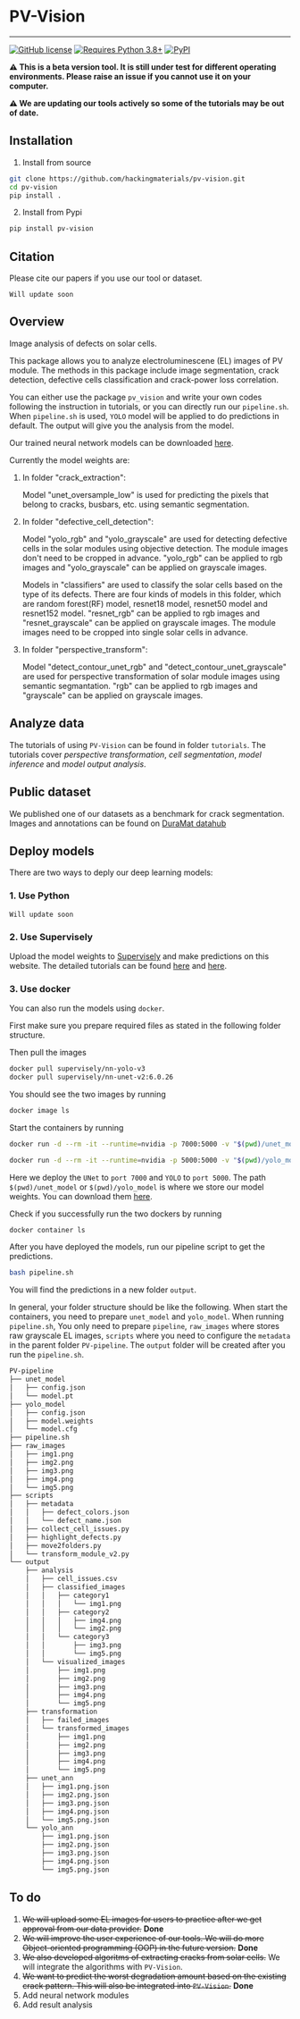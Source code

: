 # PV-Vision

---
[![GitHub license](https://img.shields.io/github/license/hackingmaterials/pv-vision)](https://github.com/hackingmaterials/pv-vision/blob/main/LICENSE)
[![Requires Python 3.8+](https://img.shields.io/badge/Python-3.8+-blue.svg?label=Requires%20Python)](https://python.org/downloads)
[![PyPI](https://img.shields.io/pypi/v/pv-vision)](https://pypi.org/project/pv-vision/)

**:warning: This is a beta version tool. It is still under test for different operating environments. Please raise an issue if you cannot use it on your computer.**

**:warning: We are updating our tools actively so some of the tutorials may be out of date.**

## Installation
1. Install from source
```bash
git clone https://github.com/hackingmaterials/pv-vision.git
cd pv-vision
pip install .
```
2. Install from Pypi
```bash
pip install pv-vision
```
## Citation
Please cite our papers if you use our tool or dataset.
```
Will update soon
``` 

## Overview

Image analysis of defects on solar cells.

This package allows you to analyze electroluminescene (EL) images of PV module. The methods in this package include image segmentation, crack detection, defective cells classification and crack-power loss correlation. 

You can either use the package `pv_vision` and write your own codes following the instruction in tutorials, or you can directly run our `pipeline.sh`. When `pipeline.sh` is used, `YOLO` model will be applied to do predictions in default. The output will give you the analysis from the model.

Our trained neural network models can be downloaded [here](https://drive.google.com/drive/folders/1Xxy2QfqJSXIVszi2vwIFnwPb7xDjZyfG?usp=sharing).

Currently the model weights are: 

1. In folder "crack_extraction":

   Model "unet_oversample_low" is used for predicting the pixels that belong to cracks, busbars, etc. using semantic segmentation.

2. In folder "defective_cell\_detection":

    Model "yolo\_rgb" and "yolo\_grayscale" are used for detecting defective cells in the solar modules using objective detection. The module images don't need to be cropped in advance. "yolo\_rgb" can be applied to rgb images and "yolo\_grayscale" can be applied on grayscale images.

    Models in "classifiers" are used to classify the solar cells based on the type of its defects. There are four kinds of models in this folder, which are random forest(RF) model, resnet18 model, resnet50 model and resnet152 model. "resnet\_rgb" can be applied to rgb images and "resnet\_grayscale" can be applied on grayscale images. The module images need to be cropped into single solar cells in advance.

3. In folder "perspective_transform":

    Model "detect\_contour\_unet\_rgb" and "detect\_contour\_unet\_grayscale" are used for perspective transformation of solar module images using semantic segmantation. "rgb" can be applied to rgb images and "grayscale" can be applied on grayscale images.

## Analyze data
The tutorials of using `PV-Vision` can be found in folder `tutorials`. The tutorials cover *perspective transformation*, *cell segmentation*, *model inference* and *model output analysis*. 

## Public dataset
We published one of our datasets as a benchmark for crack segmentation. Images and annotations can be found on [DuraMat datahub](https://datahub.duramat.org/dataset/crack-segmentation)

## Deploy models
There are two ways to deply our deep learning models:

### 1. Use Python
```
Will update soon
```

### 2. Use Supervisely

Upload the model weights to [Supervisely](https://supervise.ly/) and make predictions on this website. The detailed tutorials can be found [here](https://docs.supervise.ly/) and [here](https://github.com/supervisely/supervisely/blob/master/help/tutorials/04_deploy_neural_net_as_api/deploy-model.md#method-1-through-ui).

### 3. Use docker
You can also run the models using `docker`. 

First make sure you prepare required files as stated in the following folder structure.

Then pull the images

```bash
docker pull supervisely/nn-yolo-v3
docker pull supervisely/nn-unet-v2:6.0.26
```

You should see the two images by running

```bash
docker image ls
```

Start the containers by running

```bash
docker run -d --rm -it --runtime=nvidia -p 7000:5000 -v "$(pwd)/unet_model:/sly_task_data/model" --env GPU_DEVICE=0 supervisely/nn-unet-v2:6.0.26 python /workdir/src/rest_inference.py

docker run -d --rm -it --runtime=nvidia -p 5000:5000 -v "$(pwd)/yolo_model:/sly_task_data/model" --env GPU_DEVICE=0 supervisely/nn-yolo-v3 python /workdir/src/rest_inference.py
```

Here we deploy the `UNet` to `port 7000` and `YOLO` to `port 5000`.
The path `$(pwd)/unet_model` or `$(pwd)/yolo_model` is where we store our model weights. You can download them [here](https://drive.google.com/drive/folders/1Xxy2QfqJSXIVszi2vwIFnwPb7xDjZyfG?usp=sharing).

Check if you successfully run the two dockers by running

```bash
docker container ls
```

After you have deployed the models, run our pipeline script to get the predictions.

```bash
bash pipeline.sh
```

You will find the predictions in a new folder `output`.

In general, your folder structure should be like the following. When start the containers, you need to prepare `unet_model` and `yolo_model`. When running `pipeline.sh`, You only need to prepare `pipeline`, `raw_images` where stores raw grayscale EL images, `scripts` where you need to configure the `metadata` in the parent folder `PV-pipeline`. The `output` folder will be created after you run the `pipeline.sh`.

```bash
PV-pipeline
├── unet_model
│   ├── config.json
│   └── model.pt
├── yolo_model
│   ├── config.json
│   ├── model.weights
│   └── model.cfg
├── pipeline.sh
├── raw_images
│   ├── img1.png
│   ├── img2.png
│   ├── img3.png
│   ├── img4.png
│   └── img5.png
├── scripts
│   ├── metadata
│   │   ├── defect_colors.json
│   │   └── defect_name.json
│   ├── collect_cell_issues.py
│   ├── highlight_defects.py
│   ├── move2folders.py
│   └── transform_module_v2.py
└── output
    ├── analysis
    │   ├── cell_issues.csv
    │   ├── classified_images
    │   │   ├── category1
    │   │   │   └── img1.png
    │   │   ├── category2
    │   │   │   ├── img4.png
    │   │   │   └── img2.png
    │   │   └── category3
    │   │       ├── img3.png
    │   │       └── img5.png
    │   └── visualized_images
    │       ├── img1.png
    │       ├── img2.png
    │       ├── img3.png
    │       ├── img4.png
    │       └── img5.png
    ├── transformation
    │   ├── failed_images
    │   └── transformed_images
    │       ├── img1.png
    │       ├── img2.png
    │       ├── img3.png
    │       ├── img4.png
    │       └── img5.png
    ├── unet_ann
    │   ├── img1.png.json
    │   ├── img2.png.json
    │   ├── img3.png.json
    │   ├── img4.png.json
    │   └── img5.png.json
    └── yolo_ann
        ├── img1.png.json
        ├── img2.png.json
        ├── img3.png.json
        ├── img4.png.json
        └── img5.png.json

```

## To do
1. ~~We will upload some EL images for users to practice after we get approval from our data provider.~~ **Done**
2. ~~We will improve the user experience of our tools. We will do more Object-oriented programming (OOP) in the future version.~~ **Done**
3. ~~We also developed algoritms of extracting cracks from solar cells.~~ We will integrate the algorithms with `PV-Vision`.
4. ~~We want to predict the worst degradation amount based on the existing crack pattern. This will also be integrated into `PV-Vision`.~~ **Done**
5. Add neural network modules
6. Add result analysis